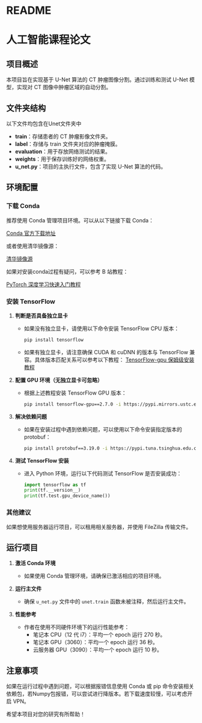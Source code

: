 # README
人工智能课程论文
===
## 项目概述

本项目旨在实现基于 U-Net 算法的 CT 肿瘤图像分割。通过训练和测试 U-Net 模型，实现对 CT 图像中肿瘤区域的自动分割。

## 文件夹结构
以下文件均包含在Unet文件夹中
- **train**：存储患者的 CT 肿瘤影像文件夹。
- **label**：存储与 train 文件夹对应的肿瘤掩膜。
- **evaluation**：用于存放网络测试的结果。
- **weights**：用于保存训练好的网络权重。
- **u_net.py**：项目的主执行文件，包含了实现 U-Net 算法的代码。

## 环境配置

### 下载 Conda

推荐使用 Conda 管理项目环境。可以从以下链接下载 Conda：

[Conda 官方下载地址](https://anaconda.org/anaconda/conda)

或者使用清华镜像源：

[清华镜像源](https://pypi.tuna.tsinghua.edu.cn/simple/)

如果对安装conda过程有疑问，可以参考 B 站教程：

[PyTorch 深度学习快速入门教程](https://www.bilibili.com/video/BV1hE411t7RN/?spm_id_from=333.337.search-card.all.click&vd_source=a02c88013ffaa4f9661de7f810e6dfcc)

### 安装 TensorFlow

1. **判断是否具备独立显卡**
   - 如果没有独立显卡，请使用以下命令安装 TensorFlow CPU 版本：
     ```bash
     pip install tensorflow
     ```
   - 如果有独立显卡，请注意确保 CUDA 和 cuDNN 的版本与 TensorFlow 兼容。具体版本匹配关系可以参考以下教程：
     [TensorFlow-gpu 保姆级安装教程](https://blog.csdn.net/weixin_43412762/article/details/129824339)

2. **配置 GPU 环境（无独立显卡可忽略）**
   - 根据上述教程安装 TensorFlow GPU 版本：
     ```bash
     pip install tensorflow-gpu==2.7.0 -i https://pypi.mirrors.ustc.edu.cn/simple
     ```

4. **解决依赖问题**
   - 如果在安装过程中遇到依赖问题，可以使用以下命令安装指定版本的 protobuf：
     ```bash
     pip install protobuf==3.19.0 -i https://pypi.tuna.tsinghua.edu.cn/simple --trusted-host pypi.tuna.tsinghua.edu.cn
     ```

5. **测试 TensorFlow 安装**
   - 进入 Python 环境，运行以下代码测试 TensorFlow 是否安装成功：
     ```python
     import tensorflow as tf
     print(tf.__version__)
     print(tf.test.gpu_device_name())
     ```

### 其他建议

如果想使用服务器运行项目，可以租用相关服务器，并使用 FileZilla 传输文件。

## 运行项目

1. **激活 Conda 环境**
   - 如果使用 Conda 管理环境，请确保已激活相应的项目环境。

2. **运行主文件**
   - 确保 `u_net.py` 文件中的 `unet.train` 函数未被注释，然后运行主文件。

3. **性能参考**
   - 作者在使用不同硬件环境下的运行性能参考：
     - 笔记本 CPU（12 代 i7）：平均一个 epoch 运行 270 秒。
     - 笔记本 GPU（3060）：平均一个 epoch 运行 36 秒。
     - 云服务器 GPU（3090）：平均一个 epoch 运行 10 秒。

## 注意事项

如果在运行过程中遇到问题，可以根据报错信息使用 Conda 或 pip 命令安装相关依赖包，若Numpy包报错，可以尝试进行降版本。若下载速度较慢，可以考虑开启 VPN。

希望本项目对您的研究有所帮助！
